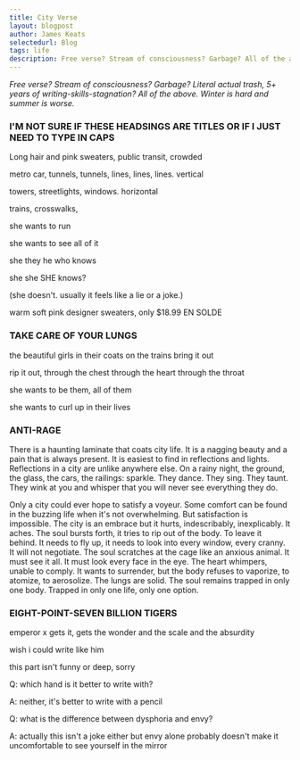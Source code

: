 ```yaml
---
title: City Verse
layout: blogpost
author: James Keats
selectedurl: Blog
tags: life
description: Free verse? Stream of consciousness? Garbage? All of the above. Winter is hard and summer is worse.
---
```


*Free verse? Stream of consciousness? Garbage? Literal actual trash, 5+ years of writing-skills-stagnation? All of the above. Winter is hard and summer is worse.*

### I'M NOT SURE IF THESE HEADSINGS ARE TITLES OR IF I JUST NEED TO TYPE IN CAPS

Long hair and pink sweaters, public transit, crowded 

metro car, tunnels, tunnels, lines, lines, lines. vertical 

towers, streetlights, windows. horizontal 

trains, crosswalks, 

she wants to run

she wants to see all of it

she they he who knows

she she SHE knows?

(she doesn't. usually it feels like a lie or a joke.)

warm soft pink designer sweaters, only $18.99 EN SOLDE 

### TAKE CARE OF YOUR LUNGS

the beautiful girls in their coats on the trains bring it out

rip it out, through the chest through the heart through the throat

she wants to be them, all of them

she wants to curl up in their lives

### ANTI-RAGE

There is a haunting laminate that coats city life. It is a nagging beauty and a pain that is always present. It is easiest to find in reflections and lights. Reflections in a city are unlike anywhere else. On a rainy night, the ground, the glass, the cars, the railings: sparkle. They dance. They sing. They taunt. They wink at you and whisper that you will never see everything they do.

Only a city could ever hope to satisfy a voyeur. Some comfort can be found in the buzzing life when it's not overwhelming. But satisfaction is impossible. The city is an embrace but it hurts, indescribably, inexplicably. It aches. The soul bursts forth, it tries to rip out of the body. To leave it behind. It needs to fly up, it needs to look into every window, every cranny. It will not negotiate. The soul scratches at the cage like an anxious animal. It must see it all. It must look every face in the eye. The heart whimpers, unable to comply. It wants to surrender, but the body refuses to vaporize, to atomize, to aerosolize. The lungs are solid. The soul remains trapped in only one body. Trapped in only one life, only one option.

### EIGHT-POINT-SEVEN BILLION TIGERS

emperor x gets it, gets the wonder and the scale and the absurdity

wish i could write like him

this part isn't funny or deep, sorry

Q: which hand is it better to write with?

A: neither, it's better to write with a pencil

Q: what is the difference between dysphoria and envy?

A: actually this isn't a joke either but envy alone probably doesn't make it uncomfortable to see yourself in the mirror
